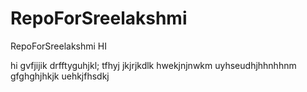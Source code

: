 # RepoForSreelakshmi
RepoForSreelakshmi
HI

hi
gvfjijik
drfftyguhjkl;
tfhyj
jkjrjkdlk
hwekjnjnwkm
uyhseudhjhhnhhnm
gfghghjhkjk
uehkjfhsdkj
